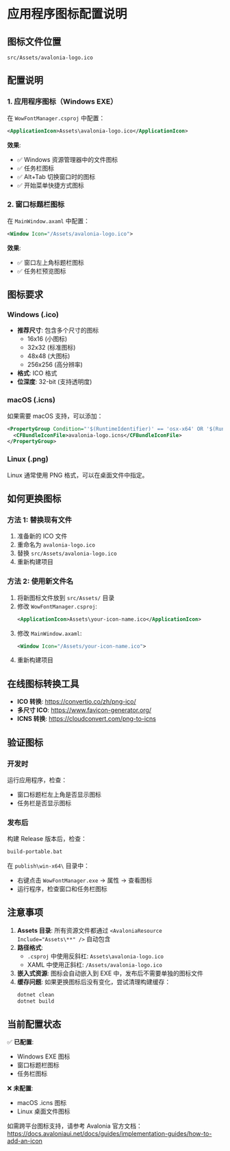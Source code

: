 # 应用程序图标配置说明

## 图标文件位置

```
src/Assets/avalonia-logo.ico
```

## 配置说明

### 1. 应用程序图标（Windows EXE）

在 `WowFontManager.csproj` 中配置：

```xml
<ApplicationIcon>Assets\avalonia-logo.ico</ApplicationIcon>
```

**效果**:
- ✅ Windows 资源管理器中的文件图标
- ✅ 任务栏图标
- ✅ Alt+Tab 切换窗口时的图标
- ✅ 开始菜单快捷方式图标

### 2. 窗口标题栏图标

在 `MainWindow.axaml` 中配置：

```xml
<Window Icon="/Assets/avalonia-logo.ico">
```

**效果**:
- ✅ 窗口左上角标题栏图标
- ✅ 任务栏预览图标

## 图标要求

### Windows (.ico)
- **推荐尺寸**: 包含多个尺寸的图标
  - 16x16 (小图标)
  - 32x32 (标准图标)
  - 48x48 (大图标)
  - 256x256 (高分辨率)
- **格式**: ICO 格式
- **位深度**: 32-bit (支持透明度)

### macOS (.icns)
如果需要 macOS 支持，可以添加：

```xml
<PropertyGroup Condition="'$(RuntimeIdentifier)' == 'osx-x64' OR '$(RuntimeIdentifier)' == 'osx-arm64'">
  <CFBundleIconFile>avalonia-logo.icns</CFBundleIconFile>
</PropertyGroup>
```

### Linux (.png)
Linux 通常使用 PNG 格式，可以在桌面文件中指定。

## 如何更换图标

### 方法 1: 替换现有文件
1. 准备新的 ICO 文件
2. 重命名为 `avalonia-logo.ico`
3. 替换 `src/Assets/avalonia-logo.ico`
4. 重新构建项目

### 方法 2: 使用新文件名
1. 将新图标文件放到 `src/Assets/` 目录
2. 修改 `WowFontManager.csproj`:
   ```xml
   <ApplicationIcon>Assets\your-icon-name.ico</ApplicationIcon>
   ```
3. 修改 `MainWindow.axaml`:
   ```xml
   <Window Icon="/Assets/your-icon-name.ico">
   ```
4. 重新构建项目

## 在线图标转换工具

- **ICO 转换**: https://convertio.co/zh/png-ico/
- **多尺寸 ICO**: https://www.favicon-generator.org/
- **ICNS 转换**: https://cloudconvert.com/png-to-icns

## 验证图标

### 开发时
运行应用程序，检查：
- 窗口标题栏左上角是否显示图标
- 任务栏是否显示图标

### 发布后
构建 Release 版本后，检查：
```cmd
build-portable.bat
```

在 `publish\win-x64\` 目录中：
- 右键点击 `WowFontManager.exe` → 属性 → 查看图标
- 运行程序，检查窗口和任务栏图标

## 注意事项

1. **Assets 目录**: 所有资源文件都通过 `<AvaloniaResource Include="Assets\**" />` 自动包含
2. **路径格式**: 
   - `.csproj` 中使用反斜杠: `Assets\avalonia-logo.ico`
   - XAML 中使用正斜杠: `/Assets/avalonia-logo.ico`
3. **嵌入式资源**: 图标会自动嵌入到 EXE 中，发布后不需要单独的图标文件
4. **缓存问题**: 如果更换图标后没有变化，尝试清理构建缓存：
   ```cmd
   dotnet clean
   dotnet build
   ```

## 当前配置状态

✅ **已配置**:
- Windows EXE 图标
- 窗口标题栏图标
- 任务栏图标

❌ **未配置**:
- macOS .icns 图标
- Linux 桌面文件图标

如需跨平台图标支持，请参考 Avalonia 官方文档：
https://docs.avaloniaui.net/docs/guides/implementation-guides/how-to-add-an-icon
